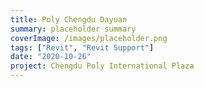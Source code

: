 ```yaml
---
title: Poly Chengdu Dayuan
summary: placeholder summary
coverImage: /images/placeholder.png
tags: ["Revit", "Revit Support"]
date: "2020-10-26"
project: Chengdu Poly International Plaza
---
```

